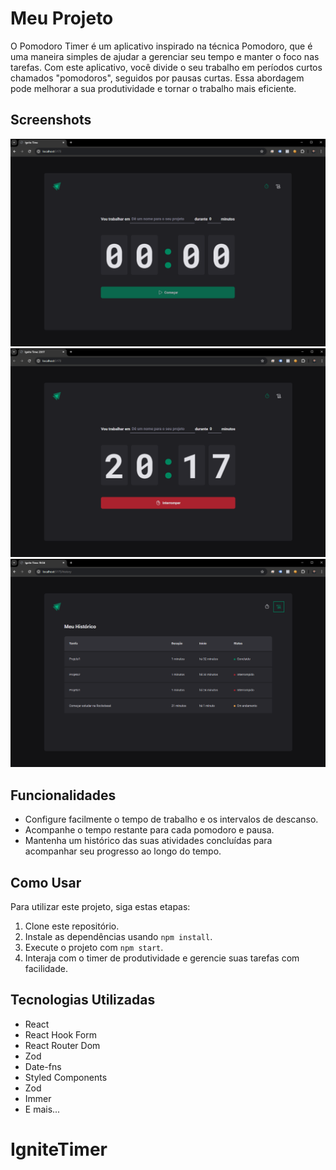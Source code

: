 # Meu Projeto

O Pomodoro Timer é um aplicativo inspirado na técnica Pomodoro, que é uma maneira simples de ajudar a gerenciar seu tempo e manter o foco nas tarefas. Com este aplicativo, você divide o seu trabalho em períodos curtos chamados "pomodoros", seguidos por pausas curtas. Essa abordagem pode melhorar a sua produtividade e tornar o trabalho mais eficiente.

## Screenshots

![Screenshot 1](./public/Screenshot3.png)
![Screenshot 1](./public/Screenshot1.png)
![Screenshot 1](./public/Screenshot2.png)

## Funcionalidades

- Configure facilmente o tempo de trabalho e os intervalos de descanso.
- Acompanhe o tempo restante para cada pomodoro e pausa.
- Mantenha um histórico das suas atividades concluídas para acompanhar seu progresso ao longo do tempo.

## Como Usar

Para utilizar este projeto, siga estas etapas:

1. Clone este repositório.
2. Instale as dependências usando `npm install`.
3. Execute o projeto com `npm start`.
4. Interaja com o timer de produtividade e gerencie suas tarefas com facilidade.

## Tecnologias Utilizadas

- React
- React Hook Form
- React Router Dom
- Zod
- Date-fns
- Styled Components
- Zod
- Immer
- E mais...

# IgniteTimer

